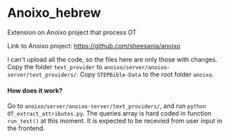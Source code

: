# Anoixo_hebrew
Extension on Anoixo project that process OT

Link to Anoixo project: https://github.com/sheesania/anoixo

I can't upload all the code, so the files here are only those with changes.
Copy the folder `text_provider` to `anoixo/server/anoixo-server/text_providers/`. Copy `STEPBible-Data` to the root folder `anoixo`.

#### How does it work?
Go to `anoixo/server/anoixo-server/text_providers/`, and run `python OT_extract_attributes.py`.
The queries array is hard coded in function `run_test()` at this moment. It is expected to be recevied from user input in the frontend.


